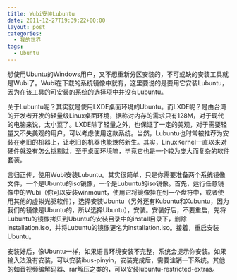```yaml
---
title: Wubi安装Lubuntu
date: 2011-12-27T19:39:22+00:00
layout: post
categories:
  - 我的世界
tags:
  - Ubuntu
---
```


想使用Ubuntu的Windows用户，又不想重新分区安装的，不可或缺的安装工具就是Wubi了。Wubi在下载的系统镜像中就有，这里要说的是要用它安装Lubuntu，因为在该工具的可安装的系统的选择项中并没有Lubuntu。

关于Lubuntu呢？其实就是使用LXDE桌面环境的Ubuntu。而LXDE呢？是由台湾的开发者开发的轻量级Linux桌面环境，据称对内存的需求只有128M，对于现代的电脑来说，太小菜了。LXDE除了轻量之外，也保证了一定的美观，对于需要轻量又不失美观的用户，可以考虑使用这款系统。当然，Lubuntu也时常被推荐为安装在老旧的机器上，让老旧的机器也能焕然新生。其实，LinuxKernel一直以来对硬件就没有怎么挑剔过，至于桌面环境嘛，毕竟它也是一个较为庞大而复杂的软件套装。

言归正传，使用Wubi安装Lubuntu。其实很简单，只是你需要准备两个系统镜像文件，一个是Ubuntu的iso镜像，一个是Lubuntu的iso镜像。首先，运行任意镜像中的Wubi（你可以安装winmount，使用它将镜像挂在到一个盘符中，或者使用其他的虚拟光驱软件），选择安装Ubuntu（另外还有Kubuntu和Xubuntu，因为我们的镜像是Ubuntu的，所以选择Ubuntu），安装。安装好后，不要重启，先将Lubuntu的镜像拷贝到Ubuntu的安装目录中的install目录下，删除installation.iso，并将Lubuntu的镜像更名为installation.iso。接着，重启安装Ubuntu。
<!--more-->
安装好后，像Ubuntu一样，如果语言环境安装不完整，系统会提示你安装。如果输入法没有安装，可以安装ibus-pinyin，安装完成后，需要注销一下系统。其他的如音视频编解码器、rar解压之类的，可以安装lubuntu-restricted-extras。